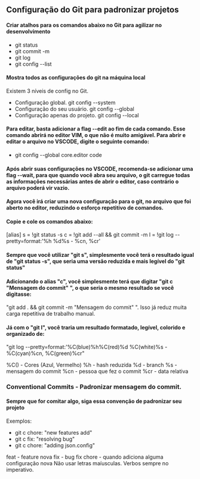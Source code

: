 ## Configuração do Git para padronizar projetos

#### Criar atalhos para os comandos abaixo no Git para agilizar no desenvolvimento
- git status
- git commit -m
- git log
- git config --list

#### Mostra todos as configurações do git na máquina local 

Existem 3 níveis de config no Git.
- Configuração global. git config --system 
- Configuração do seu usuário. git config --global
- Configuração apenas do projeto. git config --local

#### Para editar, basta adicionar a flag --edit ao fim de cada comando. Esse comando abrirá no editor VIM, o que não é muito amigável. Para abrir e editar o arquivo no VSCODE, digite o seguinte comando:

- git config --global core.editor code

#### Após abrir suas configurações no VSCODE, recomenda-se adicionar uma flag --wait, para que quando você abra seu arquivo, o git carregue todas as informações necessárias antes de abrir o editor, caso contrário o arquivo poderá vir vazio.  

#### Agora você irá criar uma nova configuração para o git, no arquivo que foi aberto no editor, reduzindo o esforço repetitivo de comandos.
#### Copie e cole os comandos abaixo:

[alias]
	s = !git status -s
	c = !git add --all && git commit -m
	l = !git log --pretty=format:'%h %d%s - %cn, %cr'

#### Sempre que você utilizar "git s", simplesmente você terá o resultado igual de "git status -s", que seria uma versão reduzida e mais legível do "git status"

#### Adicionando o alias "c", você simplesmente terá que digitar "git c "Mensagem do commit" ", o que seria o mesmo resultado se você digitasse:
"git add . && git commit -m "Mensagem do commit" ". Isso já reduz muita carga repetitiva de trabalho manual. 

#### Já com o "git l", você traria um resultado formatado, legível, colorido e organizado de:
"git log --pretty=format:'%C(blue)%h%C(red)%d %C(white)%s - %C(cyan)%cn, %C(green)%cr"

%C() - Cores (Azul, Vermelho)
%h - hash reduzida
%d - branch
%s - mensagem do commit
%cn - pessoa que fez o commit
%cr - data relativa

### Conventional Commits - Padronizar mensagem do commit.

#### Sempre que for comitar algo, siga essa convenção de padronizar seu projeto
Exemplos:
- git c chore: "new features add"
- git c fix: "resolving bug"
- git c chore: "adding json.config"

feat - feature nova
fix - bug fix
chore - quando adiciona alguma configuração nova
Não usar letras maíusculas. 
Verbos sempre no imperativo.
